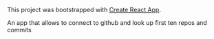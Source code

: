 

This project was bootstrapped with [Create React App](https://github.com/facebook/create-react-app).

An app that allows to connect to github and look up first ten repos and commits 
